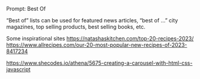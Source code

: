 Prompt: Best Of

“Best of” lists can be used for featured news articles, “best of …” city magazines, top selling products, best selling books, etc.

Some inspirational sites
https://natashaskitchen.com/top-20-recipes-2023/
https://www.allrecipes.com/our-20-most-popular-new-recipes-of-2023-8417234

https://www.shecodes.io/athena/5675-creating-a-carousel-with-html-css-javascript
